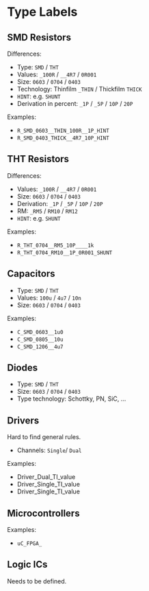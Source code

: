 # Type Labels

## SMD Resistors
Differences:
 * Type: `SMD` / `THT`
 * Values: `_100R` / `__4R7` / `0R001`
 * Size: `0603` / `0704` / `0403`
 * Technology: Thinfilm `_THIN` / Thickfilm `THICK`
 * `HINT`: e.g. `SHUNT`
 * Derivation in percent: `_1P` / `_5P` / `10P` / `20P`

Examples:
 * `R_SMD_0603__THIN_100R__1P_HINT`
 * `R_SMD_0403_THICK__4R7_10P_HINT`


## THT Resistors
 Differences:
 * Values: `_100R` / `__4R7` / `0R001`
 * Size: `0603` / `0704` / `0403`
 * Derivation: `_1P` / `_5P` / `10P` / `20P`
 * RM: `_RM5` / `RM10` / `RM12`
 * `HINT`: e.g. `SHUNT`

 Examples:
 * `R_THT_0704__RM5_10P____1k`
 * `R_THT_0704_RM10__1P_0R001_SHUNT`

## Capacitors
* Type: `SMD` / `THT`
* Values: `100u` / `4u7` / `10n`
* Size: `0603` / `0704` / `0403`

Examples:
 * `C_SMD_0603__1u0`
 * `C_SMD_0805__10u`
 * `C_SMD_1206__4u7`

## Diodes
* Type: `SMD` / `THT`
* Size: `0603` / `0704` / `0403`
* Type technology: Schottky, PN, SiC, ...

## Drivers
Hard to find general rules.
* Channels: `Single`/ `Dual`

Examples:
 * Driver_Dual_TI_value
 * Driver_Single_TI_value
 * Driver_Single_TI_value

## Microcontrollers
Examples:
 * `uC_FPGA_`
 
 
## Logic ICs
Needs to be defined.


